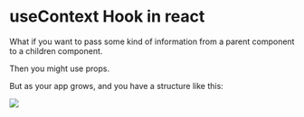 # useContext Hook in react

What if you want to pass some kind of information from a parent component to a children component.

Then you might use props.

But as your app grows, and you have a structure like this:

![](https://iili.io/JEi9cOP.png)
